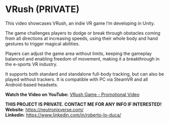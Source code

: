 # VRush (PRIVATE)
This video showcases VRush, an indie VR game I’m developing in Unity.

The game challenges players to dodge or break through obstacles coming from all directions at increasing speeds, using their whole body and hand gestures to trigger magical abilities.

Players can adjust the game area without limits, keeping the gameplay balanced and enabling freedom of movement, making it a breakthrough in the e-sports VR industry.

It supports both standard and standalone full-body tracking, but can also be played without trackers. It is compatible with PC via SteamVR and all Android-based headsets.

**Watch the Video on YouTube:** [VRush Game - Promotional Video](https://youtu.be/Nmwha2BYevU)

**THIS PROJECT IS PRIVATE. CONTACT ME FOR ANY INFO IF INTERESTED!**  
**Website**: https://neutronixverse.com/  
**Linkedin**: https://www.linkedin.com/in/roberto-lo-duca/  
